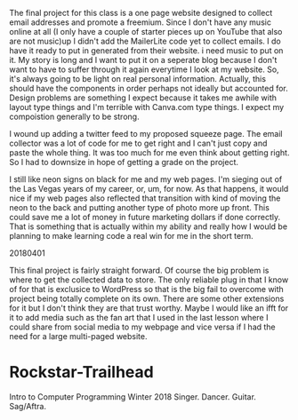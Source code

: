 The final project for this class is a one page website designed to collect email addresses and promote a freemium. Since I don't have any music online at all (I only have a couple of starter pieces up on YouTube that also are not music)up I didn't add the MailerLite code yet to collect emails. I do have it ready to put in generated from their website. i need music to put on it. My story is long and I want to put it on a seperate blog because I don't want to have to suffer through it again everytime I look at my website. So, it's always going to be light on real personal information. Actually, this should have the components in order perhaps not ideally but accounted for. Design problems are something I expect because it takes me awhile with layout type things and I'm terrible with Canva.com type things. I expect my compoistion generally to be strong.

I wound up adding a twitter feed to my proposed squeeze page. The email collector was a lot of code for me to get right and I can't just copy and paste the whole thing. It was too much for me even think about getting right. So I had to downsize in hope of getting a grade on the project.

I still like neon signs on black for me and my web pages. I'm sieging out of the Las Vegas years of my career, or, um, for now. As that happens, it would nice if my web pages also reflected that transition with kind of moving the neon to the back and putting another type of photo more up front. This could save me a lot of money in future marketing dollars if done correctly. That is something that is actually within my ability and really how I would be planning to make learning code a real win for me in the short term.

20180401

This final project is fairly straight forward. Of course the big problem is where to get the collected data to store. The only reliable plug in that I know of for that is exclusice to WordPress so that is the big fail to overcome with project being totally complete on its own. There are some other extensions for it but I don't think they are that trust worthy. 
Maybe I would like an ifft for it to add media such as the fan art that I used in the last lesson where I could share from social media to my webpage and vice versa if I had the need for a large multi-paged website.


# Rockstar-Trailhead
Intro to Computer Programming Winter 2018
Singer. Dancer. Guitar. Sag/Aftra.
